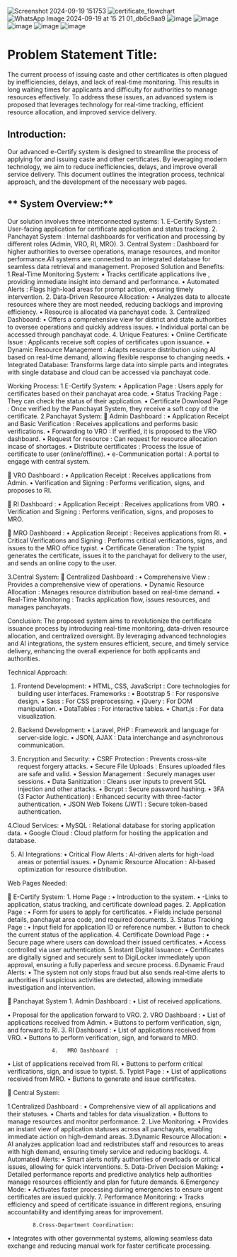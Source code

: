 ![Screenshot 2024-09-19 151753](https://github.com/user-attachments/assets/409bd1a0-cd08-49ee-b2ef-0f08f0a67128)
![certificate_flowchart](https://github.com/user-attachments/assets/b6763067-0042-41e3-8e6a-72856a96565e)
![WhatsApp Image 2024-09-19 at 15 21 01_db6c9aa9](https://github.com/user-attachments/assets/b3496be9-6aa5-4d13-bcdd-f10d137f52e3)
![image](https://github.com/user-attachments/assets/fb4567e7-321f-4e4a-812b-441dc9c723d4)
![image](https://github.com/user-attachments/assets/c34f365a-c056-4061-8fa3-5a2af3c37439)
![image](https://github.com/user-attachments/assets/7658ffb9-86bb-47a3-b380-a9333326c91d)
![image](https://github.com/user-attachments/assets/c807d467-96a7-4bf4-9fa3-bffda8fd2099)
![image](https://github.com/user-attachments/assets/f41b7c17-3f49-428e-a47a-fa886f18d436)
# **Problem Statement Title:**
The current process of issuing caste and other certificates is often plagued by inefficiencies, delays, and lack of real-time monitoring. This results in long waiting times for applicants and difficulty for authorities to manage resources effectively. To address these issues, an advanced system is proposed that leverages technology for real-time tracking, efficient resource allocation, and improved service delivery.
## **Introduction:**
Our advanced e-Certify  system is designed to streamline the process of applying for and issuing caste and other certificates. By leveraging modern technology, we aim to reduce inefficiencies, delays, and improve overall service delivery. This document outlines the integration process, technical approach, and the development of the necessary web pages.
## ** System Overview:**
Our solution involves three interconnected systems:                                                                                                                                                 1.   E-Certify System  : User-facing application for certificate application and status tracking.
2.   Panchayat System  : Internal dashboards for verification and processing by different roles (Admin, VRO, RI, MRO).
3.   Central System  : Dashboard for higher authorities to oversee operations, manage resources, and monitor performance.All systems are connected to an integrated database for seamless data retrieval and management.
 Proposed Solution and Benefits:
 1.Real-Time Monitoring System:
•	Tracks certificate applications live  , providing immediate insight into demand and performance.
•	Automated Alerts  : Flags high-load areas for prompt action, ensuring timely intervention.
  2. Data-Driven Resource Allocation:
•	Analyzes data   to allocate resources where they are most needed, reducing backlogs and improving efficiency.
•	Resource is allocated via panchayat code.
 3. Centralized Dashboard:
•	Offers a comprehensive view   for district and state authorities to oversee operations and quickly address issues.
•	Individual portal can be accessed through panchayat code.
   4. Unique Features:
•	Online Certificate Issue  : Applicants receive soft copies of certificates upon issuance.
•	Dynamic Resource Management  : Adapts resource distribution using AI based on real-time demand, allowing flexible response to changing needs.
•	Integrated   Database: Transforms large data into simple parts and integrates with single database and cloud can be accessed via panchayat code.


Working Process:
1.E-Certify System:
•	Application Page  : Users apply for certificates based on their panchayat area code.
•	Status Tracking Page  : They can check the status of their application.
•	Certificate Download Page  : Once verified by the Panchayat System, they receive a soft copy of the certificate.
2.Panchayat System:
	Admin Dashboard  :
•	Application Receipt and Basic Verification  : Receives applications and performs basic verifications.
•	Forwarding to VRO  : If verified, it is proposed to the VRO dashboard.
•	Request for resource : Can request for resource allocation incase of shortages.
•	Distribute certificates : Process the issue of certificate to user (online/offline).
•	e-Communication portal : A portal to engage with central system.

	VRO Dashboard  :
•	Application Receipt  : Receives applications from Admin.
•	Verification and Signing  : Performs verification, signs, and proposes to RI.

	RI Dashboard  :
•	Application Receipt  : Receives applications from VRO.
•	Verification and Signing  : Performs verification, signs, and proposes to MRO.

	MRO Dashboard  :
•	Application Receipt  : Receives applications from RI.
•	Critical Verifications and Signing  : Performs critical verifications, signs, and issues to the MRO office typist.
•	Certificate Generation  : The typist generates the certificate, issues it to the panchayat for delivery to the user, and sends an online copy to the user.

3.Central System:
	Centralized Dashboard  :
•	Comprehensive View  : Provides a comprehensive view of operations.
•	Dynamic Resource Allocation  : Manages resource distribution based on real-time demand.
•	Real-Time Monitoring  : Tracks application flow, issues resources, and manages panchayats.


Conclusion:
The proposed system aims to revolutionize the certificate issuance process by introducing real-time monitoring, data-driven resource allocation, and centralized oversight. By leveraging advanced technologies and AI integrations, the system ensures efficient, secure, and timely service delivery, enhancing the overall experience for both applicants and authorities.


 Technical Approach:

  1. Frontend Development:
•	HTML, CSS, JavaScript  : Core technologies for building user interfaces.
Frameworks  :
•	Bootstrap 5  : For responsive design.
•	Sass  : For CSS preprocessing.
•	jQuery  : For DOM manipulation.
•	DataTables  : For interactive tables.
•	Chart.js  : For data visualization.

  2. Backend Development:
•	Laravel, PHP  : Framework and language for server-side logic.
•	JSON, AJAX  : Data interchange and asynchronous communication.

  3. Encryption and Security:
•	CSRF Protection  : Prevents cross-site request forgery attacks.
•	Secure File Uploads  : Ensures uploaded files are safe and valid.
•	Session Management  : Securely manages user sessions.
•	Data Sanitization  : Cleans user inputs to prevent SQL injection and other attacks.
•	Bcrypt  : Secure password hashing.
•	3FA (3 Factor Authentication)  : Enhanced security with three-factor authentication.
•	JSON Web Tokens (JWT)  : Secure token-based authentication.

  4.Cloud Services:
•	MySQL  : Relational database for storing application data.
•	Google Cloud  : Cloud platform for hosting the application and database.


  5. AI Integrations:
•	Critical Flow Alerts  : AI-driven alerts for high-load areas or potential issues.
•	Dynamic Resource Allocation  : AI-based optimization for resource distribution.

 
Web Pages Needed:

	E-Certify System:
                  1.   Home Page  :
•	Introduction to the system.
•	-Links to application, status tracking, and certificate download pages.
                  2.   Application Page  :
•	Form for users to apply for certificates.
•	Fields include personal details, panchayat area code, and required documents.
                  3.   Status Tracking Page  :
•	Input field for application ID or reference number.
•	Button to check the current status of the application.
                  4.   Certificate Download Page  :
•	Secure page where users can download their issued certificates.
•	Access controlled via user authentication.
                  5.Instant Digital Issuance:
•	Certificates are digitally signed and securely sent to DigiLocker immediately upon approval, ensuring a fully paperless and secure process.
                   6.Dynamic Fraud Alerts:
•	The system not only stops fraud but also sends real-time alerts to authorities if suspicious activities are detected, allowing immediate investigation and intervention.

	Panchayat System
                  1.   Admin Dashboard  :
•	List of received applications.

•	Proposal  for the application forward to VRO.
                  2.   VRO Dashboard  :
•	List of applications received from Admin.
•	Buttons to perform verification, sign, and forward to RI.
                  3.   RI Dashboard  :
•	List of applications received from VRO.
•	Buttons to perform verification, sign, and forward to MRO.

                  4.   MRO Dashboard  :
•	List of applications received from RI.
•	Buttons to perform critical verifications, sign, and issue to typist.
                  5.   Typist Page  :
•	List of applications received from MRO.
•	Buttons to generate and issue certificates.


	Central System:

1.Centralized Dashboard  :
•	Comprehensive view of all applications and their statuses.
•	Charts and tables for data visualization.
•	Buttons to manage resources and monitor performance.
                2. Live Monitoring:
•	Provides an instant view of application statuses across all panchayats, enabling immediate action on high-demand areas.
                3.Dynamic Resource Allocation: 
•	AI analyzes application load and redistributes staff and resources to areas with high demand, ensuring timely service and reducing backlogs.
                4. Automated Alerts:
•	Smart alerts notify authorities of overloads or critical issues, allowing for quick interventions.
               5. Data-Driven Decision Making:
•	Detailed performance reports and predictive analytics help authorities manage resources efficiently and plan for future demands.
              6.Emergency Mode:
•	Activates faster processing during emergencies to ensure urgent certificates are issued quickly.
             7.  Performance Monitoring:
•	Tracks efficiency and speed of certificate issuance in different regions, ensuring accountability and identifying areas for improvement.
             

            8.Cross-Department Coordination:
•	Integrates with other governmental systems, allowing seamless data exchange and reducing manual work for faster certificate processing.



